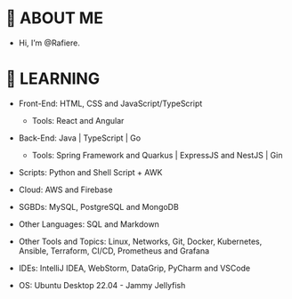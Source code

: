 # 👋 ABOUT ME

-  Hi, I’m @Rafiere.

# 👀 LEARNING

  - Front-End: HTML, CSS and JavaScript/TypeScript
    - Tools: React and Angular

  - Back-End: Java | TypeScript | Go
    - Tools: Spring Framework and Quarkus | ExpressJS and NestJS | Gin

  - Scripts: Python and Shell Script + AWK

  - Cloud: AWS and Firebase

  - SGBDs: MySQL, PostgreSQL and MongoDB

  - Other Languages: SQL and Markdown

  - Other Tools and Topics: Linux, Networks, Git, Docker, Kubernetes, Ansible, Terraform, CI/CD, Prometheus and Grafana

  - IDEs: IntelliJ IDEA, WebStorm, DataGrip, PyCharm and VSCode

  - OS: Ubuntu Desktop 22.04 - Jammy Jellyfish
